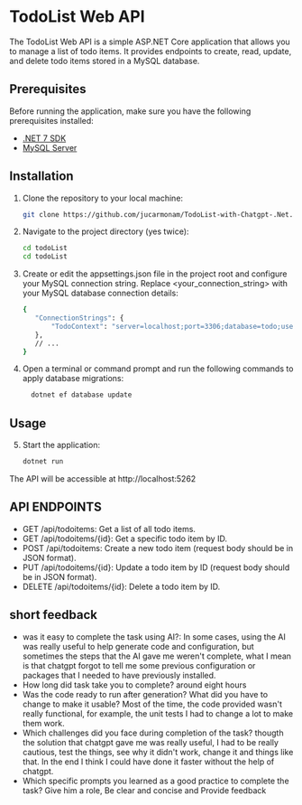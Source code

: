 # TodoList Web API

The TodoList Web API is a simple ASP.NET Core application that allows you to manage a list of todo items. It provides endpoints to create, read, update, and delete todo items stored in a MySQL database.

## Prerequisites

Before running the application, make sure you have the following prerequisites installed:

- [.NET 7 SDK](https://dotnet.microsoft.com/download/dotnet/7.0)
- [MySQL Server](https://dev.mysql.com/downloads/mysql/)

## Installation

1. Clone the repository to your local machine:

   ```bash
   git clone https://github.com/jucarmonam/TodoList-with-Chatgpt-.Net.git

2. Navigate to the project directory (yes twice):
   
   ```bash
   cd todoList
   cd todoList

3. Create or edit the appsettings.json file in the project root and configure your MySQL connection string. Replace <your_connection_string> with your MySQL database connection details:
    ```bash
    {
       "ConnectionStrings": {
           "TodoContext": "server=localhost;port=3306;database=todo;user=root;password=<your_password>"
       },
       // ...
   }

4. Open a terminal or command prompt and run the following commands to apply database migrations:
   ```bash
     dotnet ef database update

## Usage
5. Start the application:
   ```bash
   dotnet run

The API will be accessible at http://localhost:5262

## API ENDPOINTS

- GET /api/todoitems: Get a list of all todo items.
- GET /api/todoitems/{id}: Get a specific todo item by ID.
- POST /api/todoitems: Create a new todo item (request body should be in JSON format).
- PUT /api/todoitems/{id}: Update a todo item by ID (request body should be in JSON format).
- DELETE /api/todoitems/{id}: Delete a todo item by ID.

## short feedback
- was it easy to complete the task using AI?:
In some cases, using the AI was really useful to help generate code and configuration, but sometimes the steps that the AI gave me weren't complete, what I mean is that chatgpt forgot to tell me some previous configuration or packages that I needed to have previously installed.
- How long did task take you to complete?
around eight hours
- Was the code ready to run after generation? What did you have to change to make it usable?
Most of the time, the code provided wasn't really functional, for example, the unit tests I had to change a lot to make them work.
- Which challenges did you face during completion of the task?
thougth the solution that chatgpt gave me was really useful, I had to be really cautious, test the things, see why it didn't work, change it and things like that. In the end I think I could have done it faster without the help of chatgpt.
- Which specific prompts you learned as a good practice to complete the task?
Give him a role, Be clear and concise and Provide feedback
